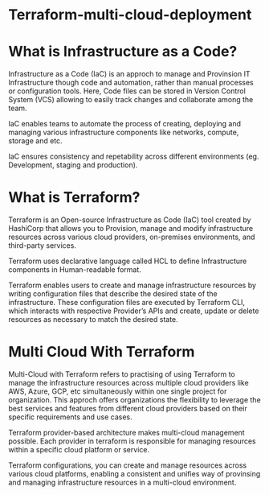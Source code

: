 # Terraform-multi-cloud-deployment

# What is Infrastructure as a Code?
Infrastructure as a Code (IaC) is an approch to manage and Provinsion IT Infrastructure though code and automation, rather than manual processes or configuration tools.
Here, Code files can be stored in Version Control System (VCS) allowing to easily track changes and collaborate among the team.

IaC enables teams to automate the process of creating, deploying and managing various infrastructure components like networks, compute, storage and etc.

IaC ensures consistency and repetability across different environments (eg. Development, staging and production).

# What is Terraform?
Terraform is an Open-source Infrastructure as Code (IaC) tool created by HashiCorp that allows you to Provision, manage and modify infrastructure resources across various cloud providers, on-premises environments, and third-party services. 

Terraform uses declarative language called HCL to define Infrastructure components in Human-readable format.

Terraform enables users to create and manage infrastructure resources by writing configuration files that describe the desired state of the infrastructure. 
These configuration files are executed by Terraform CLI, which interacts with respective Provider’s APIs and create, update or delete resources as necessary to match the desired state.


# Multi Cloud With Terraform
Multi-Cloud with Terraform refers to practising of using Terraform to manage the infrastructure resources across multiple cloud providers like AWS, Azure, GCP, etc simultaneously within one single project for organization. 
This approch offers organizations the flexibility to leverage the best services and features from different cloud providers based on their specific requirements and use cases.

Terraform provider-based architecture makes multi-cloud management possible. Each provider  in terraform is responsible for managing resources within a specific cloud platform or service.

Terraform configurations, you can create and manage resources across various cloud platforms, enabling a consistent and unifies way of provinsing and managing infrastructure resources in a multi-cloud environment.



